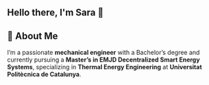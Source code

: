 ## Hello there, I'm Sara 👋

## 🚀 About Me
I’m a passionate **mechanical engineer** with a Bachelor’s degree and currently pursuing a **Master’s in EMJD Decentralized Smart Energy Systems**, specializing in **Thermal Energy Engineering** at **Universitat Politècnica de Catalunya**.

<!--
**saramsehovic/saramsehovic** is a ✨ _special_ ✨ repository because its `README.md` (this file) appears on your GitHub profile.

Here are some ideas to get you started:

- 🔭 I’m currently working on ...
- 🌱 I’m currently learning ...
- 👯 I’m looking to collaborate on ...
- 🤔 I’m looking for help with ...
- 💬 Ask me about ...
- 📫 How to reach me: ...
- 😄 Pronouns: ...
- ⚡ Fun fact: ...
-->
